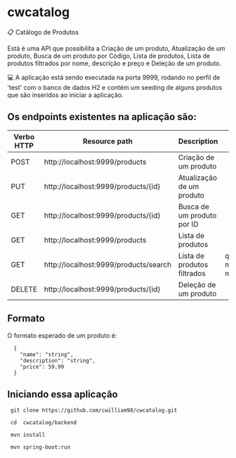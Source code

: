 # cwcatalog
:clipboard: Catálogo de Produtos

Está é uma API que possibilita a Criação de um produto, Atualização de um produto, Busca de um produto por Código, Lista de produtos, Lista de produtos filtrados por nome, descrição e preço e Deleção de um produto.

:computer: A aplicação está sendo executada na porta 9999, rodando no perfil de 'test' com o banco de dados H2 e contém um seeding de alguns produtos que são inseridos ao iniciar a aplicação.

## Os endpoints existentes na aplicação são:


| Verbo HTTP | Resource path                          | Description                 | Query param             |
| ---------- | -------------------------------------- | --------------------------- | ----------------------- |  
|  POST      |	http://localhost:9999/products				|	Criação de um produto       |                         |
|  PUT	     |	http://localhost:9999/products/{id}		|	Atualização de um produto   |                         |
|  GET	     |	http://localhost:9999/products/{id}		|	Busca de um produto por ID  |                         |
|  GET	     |	http://localhost:9999/products				|	Lista de produtos           |                         |
|  GET	     |	http://localhost:9999/products/search	|	Lista de produtos filtrados | q, min_price, max_price |
|  DELETE    |	http://localhost:9999/products/{id}		|	Deleção de um produto       |                         |


## Formato
  O formato esperado de um produto é:
  ```
    {
      "name": "string",
      "description": "string",
      "price": 59.99
    } 
  ```
  
  
## Iniciando essa aplicação
```
 git clone https://github.com/cwilliam98/cwcatalog.git
```
```
 cd  cwcatalog/backend
```
```
 mvn install
```
```
 mvn spring-boot:run  
```
